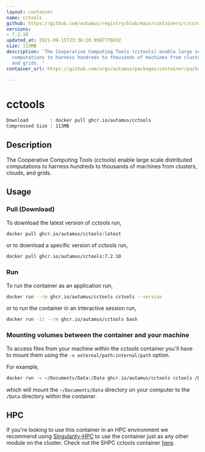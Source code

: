 ```yaml
---
layout: container
name: cctools
github: https://github.com/autamus/registry/blob/main/containers/c/cctools/spack.yaml
versions:
- 7.2.10
updated_at: 2021-09-15T23:36:20.998777603Z
size: 113MB
description: 'The Cooperative Computing Tools (cctools) enable large scale distributed
  computations to harness hundreds to thousands of machines from clusters, clouds,
  and grids. '
container_url: https://github.com/orgs/autamus/packages/container/package/cctools

---
```

# cctools
```bash 
Download        : docker pull ghcr.io/autamus/cctools
Compressed Size : 113MB
```

## Description
The Cooperative Computing Tools (cctools) enable large scale distributed computations to harness hundreds to thousands of machines from clusters, clouds, and grids. 

## Usage
### Pull (Download)
To download the latest version of cctools run,

```bash
docker pull ghcr.io/autamus/cctools:latest
```

or to download a specific version of cctools run,

```bash
docker pull ghcr.io/autamus/cctools:7.2.10
```
### Run
To run the container as an application run,
```bash
docker run --rm ghcr.io/autamus/cctools cctools --version
```

or to run the container in an interactive session run,
```bash
docker run -it --rm ghcr.io/autamus/cctools bash
```

### Mounting volumes between the container and your machine
To access files from your machine within the cctools container you'll have to mount them using the `-v external/path:internal/path` option.

For example,
```bash
docker run -v ~/Documents/Data:/Data ghcr.io/autamus/cctools cctools /Data/myData.csv
```
which will mount the `~/Documents/Data` directory on your computer to the `/Data` directory within the container.

## HPC
If you're looking to use this container in an HPC environment we recommend using [Singularity-HPC](https://singularity-hpc.readthedocs.io) to use the container just as any other module on the cluster. Check out the SHPC cctools container [here](https://singularityhub.github.io/singularity-hpc/r/ghcr.io-autamus-cctools/).
